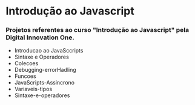 ﻿# Introdução ao Javascript
### Projetos referentes ao curso "Introdução ao Javascript" pela Digital Innovation One.

- Introducao ao JavaSccripts
- Sintaxe e Operadores
- Colecoes
- Debugging-errorHadling
- Funcoes
- JavaScripts-Assincrono
- Variaveis-tipos
- Sintaxe-e-operadores